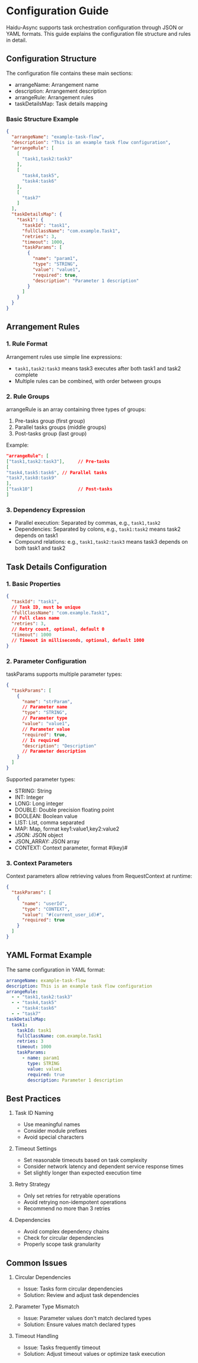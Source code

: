 # Configuration Guide

Haidu-Async supports task orchestration configuration through JSON or YAML formats. This guide explains the
configuration file structure and rules in detail.

## Configuration Structure

The configuration file contains these main sections:

- arrangeName: Arrangement name
- description: Arrangement description
- arrangeRule: Arrangement rules
- taskDetailsMap: Task details mapping

### Basic Structure Example

```json
{
  "arrangeName": "example-task-flow",
  "description": "This is an example task flow configuration",
  "arrangeRule": [
    [
      "task1,task2:task3"
    ],
    [
      "task4,task5",
      "task4:task6"
    ],
    [
      "task7"
    ]
  ],
  "taskDetailsMap": {
    "task1": {
      "taskId": "task1",
      "fullClassName": "com.example.Task1",
      "retries": 3,
      "timeout": 1000,
      "taskParams": [
        {
          "name": "param1",
          "type": "STRING",
          "value": "value1",
          "required": true,
          "description": "Parameter 1 description"
        }
      ]
    }
  }
}
```

## Arrangement Rules

### 1. Rule Format

Arrangement rules use simple line expressions:

- `task1,task2:task3` means task3 executes after both task1 and task2 complete
- Multiple rules can be combined, with order between groups

### 2. Rule Groups

arrangeRule is an array containing three types of groups:

1. Pre-tasks group (first group)
2. Parallel tasks groups (middle groups)
3. Post-tasks group (last group)

Example:

```json
"arrangeRule": [
["task1,task2:task3"],     // Pre-tasks
[
"task4,task5:task6", // Parallel tasks
"task7,task8:task9"
],
["task10"]                 // Post-tasks
]
```

### 3. Dependency Expression

- Parallel execution: Separated by commas, e.g., `task1,task2`
- Dependencies: Separated by colons, e.g., `task1:task2` means task2 depends on task1
- Compound relations: e.g., `task1,task2:task3` means task3 depends on both task1 and task2

## Task Details Configuration

### 1. Basic Properties

```json
{
  "taskId": "task1",
  // Task ID, must be unique
  "fullClassName": "com.example.Task1",
  // Full class name
  "retries": 3,
  // Retry count, optional, default 0
  "timeout": 1000
  // Timeout in milliseconds, optional, default 1000
}
```

### 2. Parameter Configuration

taskParams supports multiple parameter types:

```json
{
  "taskParams": [
    {
      "name": "strParam",
      // Parameter name
      "type": "STRING",
      // Parameter type
      "value": "value1",
      // Parameter value
      "required": true,
      // Is required
      "description": "Description"
      // Parameter description
    }
  ]
}
```

Supported parameter types:

- STRING: String
- INT: Integer
- LONG: Long integer
- DOUBLE: Double precision floating point
- BOOLEAN: Boolean value
- LIST: List, comma separated
- MAP: Map, format key1:value1,key2:value2
- JSON: JSON object
- JSON_ARRAY: JSON array
- CONTEXT: Context parameter, format #(key)#

### 3. Context Parameters

Context parameters allow retrieving values from RequestContext at runtime:

```json
{
  "taskParams": [
    {
      "name": "userId",
      "type": "CONTEXT",
      "value": "#(current_user_id)#",
      "required": true
    }
  ]
}
```

## YAML Format Example

The same configuration in YAML format:

```yaml
arrangeName: example-task-flow
description: This is an example task flow configuration
arrangeRule:
  - - "task1,task2:task3"
  - - "task4,task5"
    - "task4:task6"
  - - "task7"
taskDetailsMap:
  task1:
    taskId: task1
    fullClassName: com.example.Task1
    retries: 3
    timeout: 1000
    taskParams:
      - name: param1
        type: STRING
        value: value1
        required: true
        description: Parameter 1 description
```

## Best Practices

1. Task ID Naming
    - Use meaningful names
    - Consider module prefixes
    - Avoid special characters

2. Timeout Settings
    - Set reasonable timeouts based on task complexity
    - Consider network latency and dependent service response times
    - Set slightly longer than expected execution time

3. Retry Strategy
    - Only set retries for retryable operations
    - Avoid retrying non-idempotent operations
    - Recommend no more than 3 retries

4. Dependencies
    - Avoid complex dependency chains
    - Check for circular dependencies
    - Properly scope task granularity

## Common Issues

1. Circular Dependencies
    - Issue: Tasks form circular dependencies
    - Solution: Review and adjust task dependencies

2. Parameter Type Mismatch
    - Issue: Parameter values don't match declared types
    - Solution: Ensure values match declared types

3. Timeout Handling
    - Issue: Tasks frequently timeout
    - Solution: Adjust timeout values or optimize task execution 
